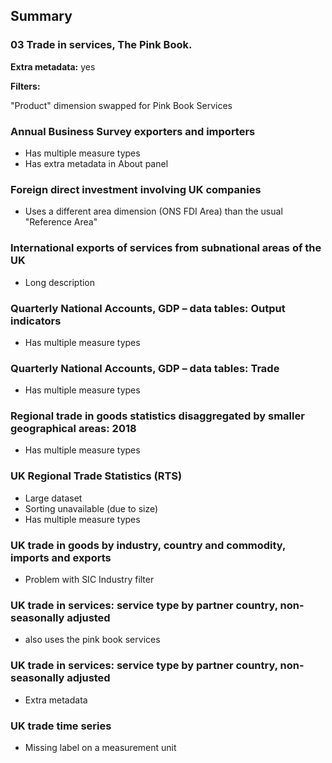 ## Summary

### 03 Trade in services, The Pink Book.

**Extra metadata:** yes

**Filters:**

"Product" dimension swapped for Pink Book Services 

### Annual Business Survey exporters and importers

- Has multiple measure types
- Has extra metadata in About panel

### Foreign direct investment involving UK companies

- Uses a different area dimension (ONS FDI Area) than the usual "Reference Area"

### International exports of services from subnational areas of the UK

- Long description

### Quarterly National Accounts, GDP – data tables: Output indicators

- Has multiple measure types

### Quarterly National Accounts, GDP – data tables: Trade

- Has multiple measure types

### Regional trade in goods statistics disaggregated by smaller geographical areas: 2018

- Has multiple measure types

### UK Regional Trade Statistics (RTS)

- Large dataset
- Sorting unavailable (due to size)
- Has multiple measure types

### UK trade in goods by industry, country and commodity, imports and exports

- Problem with SIC Industry filter

### UK trade in services: service type by partner country, non-seasonally adjusted

- also uses the pink book services 

### UK trade in services: service type by partner country, non-seasonally adjusted

- Extra metadata 

### UK trade time series

- Missing label on a measurement unit


